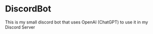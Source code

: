 # DiscordBot
This is my small discord bot that uses OpenAI (ChatGPT) to use it in my Discord Server
